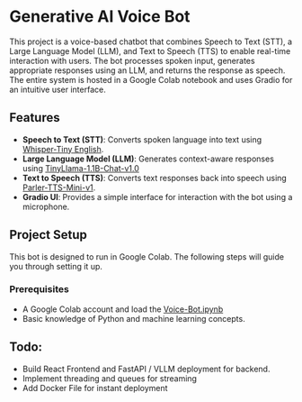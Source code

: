 # Generative AI Voice Bot

This project is a voice-based chatbot that combines Speech to Text (STT), a Large Language Model (LLM), and Text to Speech (TTS) to enable real-time interaction with users. The bot processes spoken input, generates appropriate responses using an LLM, and returns the response as speech. The entire system is hosted in a Google Colab notebook and uses Gradio for an intuitive user interface.

## Features

- **Speech to Text (STT)**: Converts spoken language into text using [Whisper-Tiny English](https://huggingface.co/openai/whisper-tiny.en).
- **Large Language Model (LLM)**: Generates context-aware responses using [TinyLlama-1.1B-Chat-v1.0](https://huggingface.co/TinyLlama/TinyLlama-1.1B-Chat-v1.0)
- **Text to Speech (TTS)**: Converts text responses back into speech using [Parler-TTS-Mini-v1](https://huggingface.co/parler-tts/parler-tts-mini-v1).
- **Gradio UI**: Provides a simple interface for interaction with the bot using a microphone.

## Project Setup

This bot is designed to run in Google Colab. The following steps will guide you through setting it up.

### Prerequisites

- A Google Colab account and load the [Voice-Bot.ipynb](Voice-Bot.ipynb)
- Basic knowledge of Python and machine learning concepts.

## Todo:
- Build React Frontend and FastAPI / VLLM deployment for backend.
- Implement threading and queues for streaming
- Add Docker File for instant deployment
